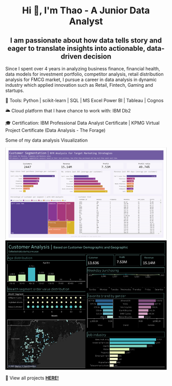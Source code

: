 <h1 align="center"> Hi 👋, I'm Thao - A Junior Data Analyst </h1>

<h2 align="center"> I am passionate about how data tells story and eager to translate insights into actionable, data-driven decision </h2>

Since I spent over 4 years in analyzing business finance, financial health, data models for investment portfolio, competitor analysis, retail distribution analysis for FMCG market, I pursue a career in data analysis in dynamic industry which applied innovation such as Retail, Fintech, Gaming and startups. 

🔧 Tools: Python | scikit-learn | SQL | MS Excel Power BI | Tableau | Cognos

🌥 Cloud platform that I have chance to work with: IBM Db2

🎓 Certification: IBM Professional Data Analyst Certificate | 
KPMG Virtual Project Certificate (Data Analysis - The Forage)

<p> Some of my data analysis Visualization </p>
<img src="https://github.com/nhthaonguyen/nhthaonguyen.github.io/blob/main/image/Customer-Segmentation-Viz.png?raw=true"/>
<img src="https://github.com/nhthaonguyen/nhthaonguyen.github.io/blob/main/image/Customer-Analysis.png?raw=true"/>

<p> 📌 View all projects <a href="https://github.com/nhthaonguyen?tab=repositories"><strong>HERE!</strong></a> </p>


